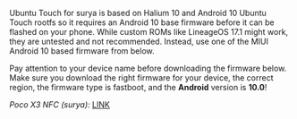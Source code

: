 Ubuntu Touch for surya is based on Halium 10 and Android 10 Ubuntu Touch rootfs so it requires an Android 10 base firmware before it can be flashed on your phone.
While custom ROMs like LineageOS 17.1 might work, they are untested and not recommended. Instead, use one of the MIUI Android 10 based firmware from below.

Pay attention to your device name before downloading the firmware below. Make sure you download the right firmware for your device, the correct region, the firmware type is fastboot, and the **Android** version is **10.0**!

*Poco X3 NFC (surya):* [LINK](https://xmfirmwareupdater.com/archive/miui/surya)
